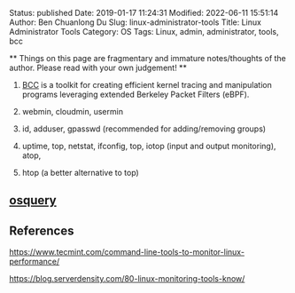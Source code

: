 Status: published
Date: 2019-01-17 11:24:31
Modified: 2022-06-11 15:51:14
Author: Ben Chuanlong Du
Slug: linux-administrator-tools
Title: Linux Administrator Tools
Category: OS
Tags: Linux, admin, administrator, tools, bcc

**
Things on this page are
fragmentary and immature notes/thoughts of the author.
Please read with your own judgement!
**


1. [BCC](https://github.com/iovisor/bcc)
    is a toolkit for creating efficient kernel tracing and manipulation programs
    leveraging extended Berkeley Packet Filters (eBPF).

1. webmin, cloudmin, usermin

2. id, adduser, gpasswd (recommended for adding/removing groups)

3. uptime, top, netstat, ifconfig, top, iotop (input and output monitoring), atop,

4. htop (a better alternative to top)

## [osquery](https://github.com/facebook/osquery)

## References

https://www.tecmint.com/command-line-tools-to-monitor-linux-performance/

https://blog.serverdensity.com/80-linux-monitoring-tools-know/
